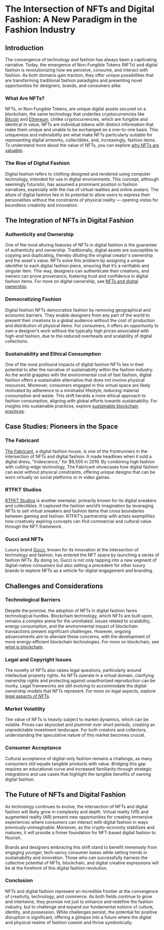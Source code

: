 # The Intersection of NFTs and Digital Fashion: A New Paradigm in the Fashion Industry

## Introduction

The convergence of technology and fashion has always been a captivating narrative. Today, the emergence of Non-Fungible Tokens (NFTs) and digital fashion is revolutionizing how we perceive, consume, and interact with fashion. As both domains gain traction, they offer unique possibilities that are transforming traditional fashion paradigms and presenting novel opportunities for designers, brands, and consumers alike.

### What Are NFTs?

NFTs, or Non-Fungible Tokens, are unique digital assets secured on a blockchain, the same technology that underlies cryptocurrencies like [Bitcoin](https://bitcoin.org/en/) and [Ethereum](https://ethereum.org/en/). Unlike cryptocurrencies, which are fungible and identical in value, NFTs are individual tokens with distinct information that make them unique and unable to be exchanged on a one-to-one basis. This uniqueness and indivisibility are what make NFTs particularly suitable for representing digital artworks, collectibles, and, increasingly, fashion items. To understand more about the value of NFTs, you can explore [why NFTs are valuable](https://www.license-token.com/wiki/why-are-nf-ts-valuable).

### The Rise of Digital Fashion

Digital fashion refers to clothing designed and rendered using computer technology, intended for use in digital environments. This concept, although seemingly futuristic, has assumed a prominent position in fashion narratives, especially with the rise of virtual realities and online avatars. The allure of digital fashion lies in its potential to allow users to express their personalities without the constraints of physical reality — opening vistas for boundless creativity and innovation.

## The Integration of NFTs in Digital Fashion

### Authenticity and Ownership

One of the most alluring features of NFTs in digital fashion is the guarantee of authenticity and ownership. Traditionally, digital assets are susceptible to copying and duplicating, thereby diluting the original creator's ownership and the asset's value. NFTs solve this problem by assigning a unique identifier to each digital fashion piece, ensuring that it’s a verifiable and singular item. This way, designers can authenticate their creations, and owners can prove provenance, fostering trust and confidence in digital fashion items. For more on digital ownership, see [NFTs and digital ownership](https://www.license-token.com/wiki/nf-ts-and-digital-ownership).

### Democratizing Fashion

Digital fashion NFTs democratize fashion by removing geographical and economic barriers. They enable designers from any part of the world to present their creations to a global audience without the cost of production and distribution of physical items. For consumers, it offers an opportunity to own a designer’s work without the typically high prices associated with high-end fashion, due to the reduced overheads and scalability of digital collections.

### Sustainability and Ethical Consumption

One of the most profound impacts of digital fashion NFTs lies in their potential to alter the narrative of sustainability within the fashion industry. As the world grapples with the environmental cost of fast fashion, digital fashion offers a sustainable alternative that does not involve physical resources. Moreover, consumers engaged in this virtual space are likely motivated by adherence to a minimalist lifestyle, reducing material consumption and waste. This shift heralds a more ethical approach to fashion consumption, aligning with global efforts towards sustainability. For insights into sustainable practices, explore [sustainable blockchain practices](https://www.license-token.com/wiki/sustainable-blockchain-practices).

## Case Studies: Pioneers in the Space

### The Fabricant

[The Fabricant](https://www.thefabricant.com/), a digital fashion house, is one of the frontrunners in the intersection of NFTs and digital fashion. It made headlines when it sold a digital dress, "Iridescence," for $9,500 in 2019. By combining high fashion with cutting-edge technology, The Fabricant showcases how digital fashion can exist without physical constraints, offering unique designs that can be worn virtually on social platforms or in video games.

### RTFKT Studios

[RTFKT Studios](https://www.rtfkt.com/) is another exemplar, primarily known for its digital sneakers and collectibles. It captured the fashion world’s imagination by leveraging NFTs to sell virtual sneakers and fashion items that cross boundaries between gaming and fashion. RTFKT’s partnership with artists exemplifies how creatively aspiring concepts can find commercial and cultural value through the NFT framework.

### Gucci and NFTs

Luxury brand [Gucci](https://www.gucci.com/), known for its innovation at the intersection of technology and fashion, has entered the NFT space by launching a series of fashion NFTs. By doing so, Gucci is not only tapping into a new segment of digital-native consumers but also setting a precedent for other luxury brands to explore NFTs as a vehicle for digital engagement and branding.

## Challenges and Considerations

### Technological Barriers

Despite the promise, the adoption of NFTs in digital fashion faces technological hurdles. Blockchain technology, which NFTs are built upon, remains a complex arena for the uninitiated. Issues related to scalability, energy consumption, and the environmental impact of blockchain transactions present significant challenges. However, ongoing advancements aim to alleviate these concerns, with the development of more energy-efficient blockchain technologies. For more on blockchain, see [what is blockchain](https://www.license-token.com/wiki/what-is-blockchain).

### Legal and Copyright Issues

The novelty of NFTs also raises legal questions, particularly around intellectual property rights. As NFTs operate in a virtual domain, clarifying ownership rights and protecting against unauthorized reproduction can be murky. Legal frameworks are still evolving to accommodate the digital ownership models that NFTs represent. For more on legal aspects, explore [legal aspects of NFTs](https://www.license-token.com/wiki/legal-aspects-of-nf-ts).

### Market Volatility

The value of NFTs is heavily subject to market dynamics, which can be volatile. Prices can skyrocket and plummet over short periods, creating an unpredictable investment landscape. For both creators and collectors, understanding the speculative nature of this market becomes crucial.

### Consumer Acceptance

Cultural acceptance of digital-only fashion remains a challenge, as many consumers still equate tangible products with value. Bridging this gap requires an educational curve and increased familiarity through strategic integrations and use cases that highlight the tangible benefits of owning digital fashion.

## The Future of NFTs and Digital Fashion

As technology continues to evolve, the intersection of NFTs and digital fashion will likely grow in complexity and depth. Virtual reality (VR) and augmented reality (AR) present new opportunities for creating immersive experiences where consumers can interact with digital fashion in ways previously unimaginable. Moreover, as the crypto-economy stabilizes and matures, it will provide a firmer foundation for NFT-based digital fashion to flourish.

Brands and designers embracing this shift stand to benefit immensely from engaging younger, tech-savvy consumer bases while setting trends in sustainability and innovation. Those who can successfully harness the collective potential of NFTs, blockchain, and digital creative expressions will be at the forefront of this digital fashion revolution.

### Conclusion

NFTs and digital fashion represent an incredible frontier at the convergence of creativity, technology, and commerce. As both fields continue to grow and intertwine, they promise not just to enhance and redefine the fashion industry, but to challenge and expand our fundamental notions of culture, identity, and possession. While challenges persist, the potential for positive disruption is significant, offering a glimpse into a future where the digital and physical realms of fashion coexist and thrive symbiotically.